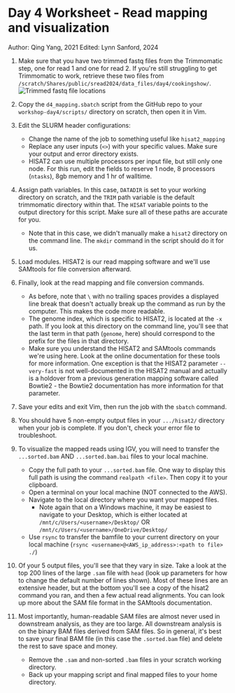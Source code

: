 # Day 4 Worksheet - Read mapping and visualization
Author: Qing Yang, 2021
Edited: Lynn Sanford, 2024

1. Make sure that you have two trimmed fastq files from the Trimmomatic step, one for read 1 and one for read 2. If you're still struggling to get Trimmomatic to work, retrieve these two files from `/scratch/Shares/public/sread2024/data_files/day4/cookingshow/`.\
![Trimmed fastq file locations](md_images/trimmed_fastq_file_locations.png)

2. Copy the `d4_mapping.sbatch` script from the GitHub repo to your `workshop-day4/scripts/` directory on scratch, then open it in Vim.

3. Edit the SLURM header configurations:
    - Change the name of the job to something useful like `hisat2_mapping`
    - Replace any user inputs (`<>`) with your specific values. Make sure your output and error directory exists.
    - HISAT2 can use multiple processors per input file, but still only one node. For this run, edit the fields to reserve 1 node, 8 processors (`ntasks`), 8gb memory and 1 hr of walltime.

4. Assign path variables. In this case, `DATADIR` is set to your working directory on scratch, and the `TRIM` path variable is the default trimmomatic directory within that. The `HISAT` variable points to the output directory for this script. Make sure all of these paths are accurate for you.
    - Note that in this case, we didn't manually make a `hisat2` directory on the command line. The `mkdir` command in the script should do it for us.

5. Load modules. HISAT2 is our read mapping software and we'll use SAMtools for file conversion afterward.

6. Finally, look at the read mapping and file conversion commands.
    - As before, note that `\` with no trailing spaces provides a displayed line break that doesn't actually break up the command as run by the computer. This makes the code more readable.
    - The genome index, which is specific to HISAT2, is located at the `-x` path. If you look at this directory on the command line, you'll see that the last term in that path (`genome`, here) should correspond to the prefix for the files in that directory.
    - Make sure you understand the HISAT2 and SAMtools commands we're using here. Look at the online documentation for these tools for more information. One exception is that the HISAT2 parameter `--very-fast` is not well-documented in the HISAT2 manual and actually is a holdover from a previous generation mapping software called Bowtie2 - the Bowtie2 documentation has more information for that parameter.

7. Save your edits and exit Vim, then run the job with the `sbatch` command.

8. You should have 5 non-empty output files in your `.../hisat2/` directory when your job is complete. If you don't, check your error file to troubleshoot.

9. To visualize the mapped reads using IGV, you will need to transfer the `...sorted.bam` AND `...sorted.bam.bai` files to your local machine.
    - Copy the full path to your `...sorted.bam` file. One way to display this full path is using the command `realpath <file>`. Then copy it to your clipboard.
    - Open a terminal on your local machine (NOT connected to the AWS).
    - Navigate to the local directory where you want your mapped files.
      - Note again that on a Windows machine, it may be easiest to navigate to your Desktop, which is either located at `/mnt/c/Users/<username>/Desktop/` OR `/mnt/c/Users/<username>/OneDrive/Desktop/`
    - Use `rsync` to transfer the bamfile to your current directory on your local machine (`rsync <username>@<AWS_ip_address>:<path to file> ./`)

10. Of your 5 output files, you'll see that they vary in size. Take a look at the top 200 lines of the large `.sam` file with `head` (look up parameters for how to change the default number of lines shown). Most of these lines are an extensive header, but at the bottom you'll see a copy of the hisat2 command you ran, and then a few actual read alignments. You can look up more about the SAM file format in the SAMtools documentation.

11. Most importantly, human-readable SAM files are almost never used in downstream analysis, as they are too large. All downstream analysis is on the binary BAM files derived from SAM files. So in general, it's best to save your final BAM file (in this case the `.sorted.bam` file) and delete the rest to save space and money.
    - Remove the `.sam` and non-sorted `.bam` files in your scratch working directory.
    - Back up your mapping script and final mapped files to your home directory.